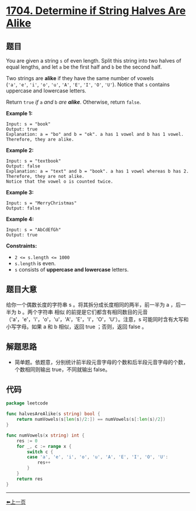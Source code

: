 # [1704. Determine if String Halves Are Alike](https://leetcode.com/problems/determine-if-string-halves-are-alike/)

## 题目

You are given a string `s` of even length. Split this string into two halves of equal lengths, and let `a` be the first half and `b` be the second half.

Two strings are **alike** if they have the same number of vowels (`'a'`, `'e'`, `'i'`, `'o'`, `'u'`, `'A'`, `'E'`, `'I'`, `'O'`, `'U'`). Notice that `s` contains uppercase and lowercase letters.

Return `true` *if* `a` *and* `b` *are **alike***. Otherwise, return `false`.

**Example 1:**

```
Input: s = "book"
Output: true
Explanation: a = "bo" and b = "ok". a has 1 vowel and b has 1 vowel. Therefore, they are alike.
```

**Example 2:**

```
Input: s = "textbook"
Output: false
Explanation: a = "text" and b = "book". a has 1 vowel whereas b has 2. Therefore, they are not alike.
Notice that the vowel o is counted twice.
```

**Example 3:**

```
Input: s = "MerryChristmas"
Output: false
```

**Example 4:**

```
Input: s = "AbCdEfGh"
Output: true
```

**Constraints:**

- `2 <= s.length <= 1000`
- `s.length` is even.
- `s` consists of **uppercase and lowercase** letters.

## 题目大意

给你一个偶数长度的字符串 s 。将其拆分成长度相同的两半，前一半为 a ，后一半为 b 。两个字符串 相似 的前提是它们都含有相同数目的元音（'a'，'e'，'i'，'o'，'u'，'A'，'E'，'I'，'O'，'U'）。注意，s 可能同时含有大写和小写字母。如果 a 和 b 相似，返回 true ；否则，返回 false 。

## 解题思路

- 简单题。依题意，分别统计前半段元音字母的个数和后半段元音字母的个数，个数相同则输出 true，不同就输出 false。

## 代码

```go
package leetcode

func halvesAreAlike(s string) bool {
	return numVowels(s[len(s)/2:]) == numVowels(s[:len(s)/2])
}

func numVowels(x string) int {
	res := 0
	for _, c := range x {
		switch c {
		case 'a', 'e', 'i', 'o', 'u', 'A', 'E', 'I', 'O', 'U':
			res++
		}
	}
	return res
}
```


----------------------------------------------
<p><a href="https://books.halfrost.com/leetcode/ChapterFour/1600~1699/1696.Jump-Game-VI/">⬅️上一页</a></p>

